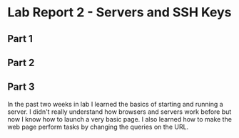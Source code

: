 # Lab Report 2 - Servers and SSH Keys
## Part 1

## Part 2

## Part 3 
In the past two weeks in lab I learned the basics of starting and running a server. I didn't really understand how browsers and servers work before but now I know how to launch a very basic page. I also learned how to make the web page perform tasks by changing the queries on the URL. 
